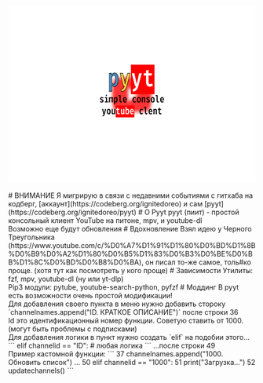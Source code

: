 <p align="center">
  <img width="640" height="360" src="https://github.com/thisisignitedoreo/pyyt/raw/main/pyyt.png">
</p>
# ВНИМАНИЕ
Я мигрирую в связи с недавними событиями с гитхаба на кодберг, [аккаунт](https://codeberg.org/ignitedoreo) и сам [pyyt](https://codeberg.org/ignitedoreo/pyyt)
# О Pyyt
pyyt (пиит) - простой консольный клиент YouTube на питоне, mpv, и youtube-dl<br />Возможно еще будут обновления
# Вдохновление
Взял идею у Черного Треугольника (https://www.youtube.com/c/%D0%A7%D1%91%D1%80%D0%BD%D1%8B%D0%B9%D0%A2%D1%80%D0%B5%D1%83%D0%B3%D0%BE%D0%BB%D1%8C%D0%BD%D0%B8%D0%BA), он писал то-же самое, толь#ко проще. (хотя тут как посмотреть у кого проще)
# Зависимости
Утилиты: fzf, mpv, youtube-dl (ну или yt-dlp)<br />Pip3 модули: pytube, youtube-search-python, pyfzf
# Моддинг
В pyyt есть возможности очень простой модификации!<br />Для добавления своего пункта в меню нужно добавить стороку `channelnames.append("ID. КРАТКОЕ ОПИСАНИЕ")` после строки 36<br />Id это идентификационный номер функции. Советую ставить от 1000. (могут быть проблемы с подписками)<br />Для добавления логики в пункт нужно создать `elif` на подобии этого...
```
elif channelid == "ID":
        # любая логика
```
...после строки 49<br />Пример кастомной функции:
```
37         channelnames.append("1000. Обновить список")
...
50         elif channelid == "1000":
51                 print("Загрузка...")
52                 updatechannels()
```
